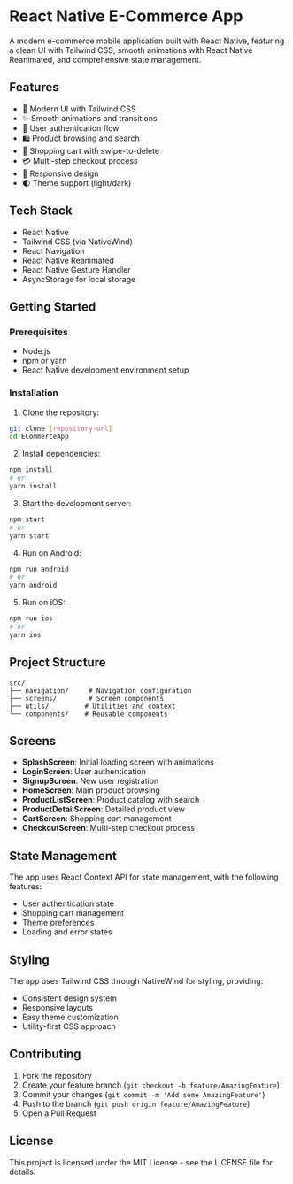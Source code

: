 # React Native E-Commerce App

A modern e-commerce mobile application built with React Native, featuring a clean UI with Tailwind CSS, smooth animations with React Native Reanimated, and comprehensive state management.

## Features

- 🎨 Modern UI with Tailwind CSS
- ✨ Smooth animations and transitions
- 🔐 User authentication flow
- 🛍️ Product browsing and search
- 🛒 Shopping cart with swipe-to-delete
- 💳 Multi-step checkout process
- 📱 Responsive design
- 🌓 Theme support (light/dark)

## Tech Stack

- React Native
- Tailwind CSS (via NativeWind)
- React Navigation
- React Native Reanimated
- React Native Gesture Handler
- AsyncStorage for local storage

## Getting Started

### Prerequisites

- Node.js
- npm or yarn
- React Native development environment setup

### Installation

1. Clone the repository:
```bash
git clone [repository-url]
cd ECommerceApp
```

2. Install dependencies:
```bash
npm install
# or
yarn install
```

3. Start the development server:
```bash
npm start
# or
yarn start
```

4. Run on Android:
```bash
npm run android
# or
yarn android
```

5. Run on iOS:
```bash
npm run ios
# or
yarn ios
```

## Project Structure

```
src/
├── navigation/     # Navigation configuration
├── screens/        # Screen components
├── utils/         # Utilities and context
└── components/    # Reusable components
```

## Screens

- **SplashScreen**: Initial loading screen with animations
- **LoginScreen**: User authentication
- **SignupScreen**: New user registration
- **HomeScreen**: Main product browsing
- **ProductListScreen**: Product catalog with search
- **ProductDetailScreen**: Detailed product view
- **CartScreen**: Shopping cart management
- **CheckoutScreen**: Multi-step checkout process

## State Management

The app uses React Context API for state management, with the following features:
- User authentication state
- Shopping cart management
- Theme preferences
- Loading and error states

## Styling

The app uses Tailwind CSS through NativeWind for styling, providing:
- Consistent design system
- Responsive layouts
- Easy theme customization
- Utility-first CSS approach

## Contributing

1. Fork the repository
2. Create your feature branch (`git checkout -b feature/AmazingFeature`)
3. Commit your changes (`git commit -m 'Add some AmazingFeature'`)
4. Push to the branch (`git push origin feature/AmazingFeature`)
5. Open a Pull Request

## License

This project is licensed under the MIT License - see the LICENSE file for details.
